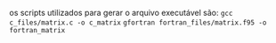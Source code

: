 os scripts utilizados para gerar o arquivo executável são:
`gcc c_files/matrix.c -o c_matrix`
`gfortran fortran_files/matrix.f95 -o fortran_matrix`
